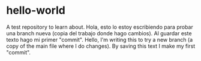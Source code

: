 # hello-world
A test repository to learn about. 
Hola, esto lo estoy escribiendo para probar una branch nueva (copia del trabajo donde hago cambios). Al guardar este texto hago mi primer "commit".
Hello, I'm writing this to try a new branch (a copy of the main file where I do changes). By saving this text I make my first "commit".

